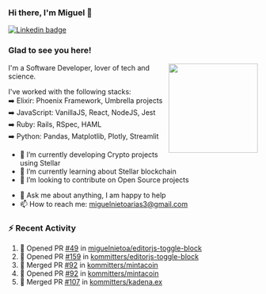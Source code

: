 ### Hi there, I'm Miguel 👋

<a href="https://linkedin.com/in/miguelnietoa/" target="_blank" rel="noopener noreferrer">
  <img src="https://img.shields.io/badge/-LinkedIn-0e76a8?style=flat-square&logo=Linkedin&logoColor=white" alt="Linkedin badge">
</a>
<!-- [![Website Badge](https://img.shields.io/badge/Website-3b5998?style=flat-square&logo=google-chrome&logoColor=white)](#notavailablenow#) 

<img src="https://i.imgur.com/tbrLrt5.gif" width=400 alt="Coding GIF" align="right"/>
-->


### Glad to see you here!
<a href="https://github.com/miguelnietoa"><img src="https://github-readme-stats.vercel.app/api?username=miguelnietoa&show_icons=true&hide_border=true&count_private=true&include_all_commits=true&theme=tokyonight" height="180em" align="right"/></a>
I'm a Software Developer, lover of tech and science. 

I've worked with the following stacks:\
➡️ Elixir: Phoenix Framework, Umbrella projects\
➡️ JavaScript: VanillaJS, React, NodeJS, Jest\
➡️ Ruby: Rails, RSpec, HAML\
➡️ Python: Pandas, Matplotlib, Plotly, Streamlit

- 🔭 I’m currently developing Crypto projects using Stellar
- 🌱 I’m currently learning about Stellar blockchain
- 👯 I’m looking to contribute on Open Source projects
<!-- 
- 😄 I just finished a Machine Learning course! 
- 🤔 I’m looking for help with ...
-->
- 💬 Ask me about anything, I am happy to help
- 📫 How to reach me: miguelnietoarias3@gmail.com

### ⚡ Recent Activity

<!--START_SECTION:activity-->
1. 💪 Opened PR [#49](https://github.com/miguelnietoa/editorjs-toggle-block/pull/49) in [miguelnietoa/editorjs-toggle-block](https://github.com/miguelnietoa/editorjs-toggle-block)
2. 💪 Opened PR [#159](https://github.com/kommitters/editorjs-toggle-block/pull/159) in [kommitters/editorjs-toggle-block](https://github.com/kommitters/editorjs-toggle-block)
3. 🎉 Merged PR [#92](https://github.com/kommitters/mintacoin/pull/92) in [kommitters/mintacoin](https://github.com/kommitters/mintacoin)
4. 💪 Opened PR [#92](https://github.com/kommitters/mintacoin/pull/92) in [kommitters/mintacoin](https://github.com/kommitters/mintacoin)
5. 🎉 Merged PR [#107](https://github.com/kommitters/kadena.ex/pull/107) in [kommitters/kadena.ex](https://github.com/kommitters/kadena.ex)
<!--END_SECTION:activity-->
